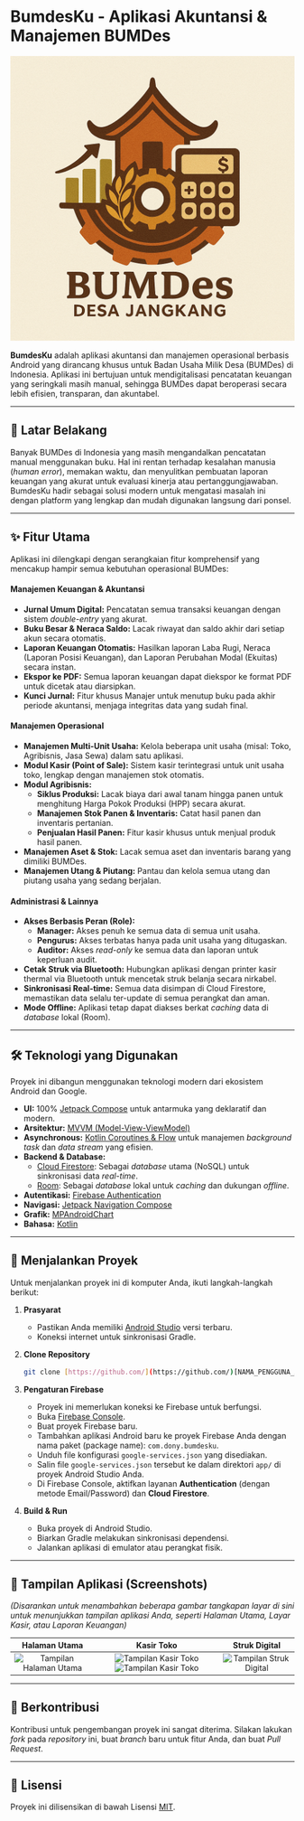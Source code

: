# BumdesKu - Aplikasi Akuntansi & Manajemen BUMDes

![Logo BumdesKu](app/src/main/res/drawable/logo_bumdes.png)

**BumdesKu** adalah aplikasi akuntansi dan manajemen operasional berbasis Android yang dirancang khusus untuk Badan Usaha Milik Desa (BUMDes) di Indonesia. Aplikasi ini bertujuan untuk mendigitalisasi pencatatan keuangan yang seringkali masih manual, sehingga BUMDes dapat beroperasi secara lebih efisien, transparan, dan akuntabel.

---

## 🎯 Latar Belakang

Banyak BUMDes di Indonesia yang masih mengandalkan pencatatan manual menggunakan buku. Hal ini rentan terhadap kesalahan manusia (*human error*), memakan waktu, dan menyulitkan pembuatan laporan keuangan yang akurat untuk evaluasi kinerja atau pertanggungjawaban. BumdesKu hadir sebagai solusi modern untuk mengatasi masalah ini dengan platform yang lengkap dan mudah digunakan langsung dari ponsel.

---

## ✨ Fitur Utama

Aplikasi ini dilengkapi dengan serangkaian fitur komprehensif yang mencakup hampir semua kebutuhan operasional BUMDes:

#### **Manajemen Keuangan & Akuntansi**
* **Jurnal Umum Digital:** Pencatatan semua transaksi keuangan dengan sistem *double-entry* yang akurat.
* **Buku Besar & Neraca Saldo:** Lacak riwayat dan saldo akhir dari setiap akun secara otomatis.
* **Laporan Keuangan Otomatis:** Hasilkan laporan Laba Rugi, Neraca (Laporan Posisi Keuangan), dan Laporan Perubahan Modal (Ekuitas) secara instan.
* **Ekspor ke PDF:** Semua laporan keuangan dapat diekspor ke format PDF untuk dicetak atau diarsipkan.
* **Kunci Jurnal:** Fitur khusus Manajer untuk menutup buku pada akhir periode akuntansi, menjaga integritas data yang sudah final.

#### **Manajemen Operasional**
* **Manajemen Multi-Unit Usaha:** Kelola beberapa unit usaha (misal: Toko, Agribisnis, Jasa Sewa) dalam satu aplikasi.
* **Modul Kasir (Point of Sale):** Sistem kasir terintegrasi untuk unit usaha toko, lengkap dengan manajemen stok otomatis.
* **Modul Agribisnis:**
    * **Siklus Produksi:** Lacak biaya dari awal tanam hingga panen untuk menghitung Harga Pokok Produksi (HPP) secara akurat.
    * **Manajemen Stok Panen & Inventaris:** Catat hasil panen dan inventaris pertanian.
    * **Penjualan Hasil Panen:** Fitur kasir khusus untuk menjual produk hasil panen.
* **Manajemen Aset & Stok:** Lacak semua aset dan inventaris barang yang dimiliki BUMDes.
* **Manajemen Utang & Piutang:** Pantau dan kelola semua utang dan piutang usaha yang sedang berjalan.

#### **Administrasi & Lainnya**
* **Akses Berbasis Peran (Role):**
    * **Manager:** Akses penuh ke semua data di semua unit usaha.
    * **Pengurus:** Akses terbatas hanya pada unit usaha yang ditugaskan.
    * **Auditor:** Akses *read-only* ke semua data dan laporan untuk keperluan audit.
* **Cetak Struk via Bluetooth:** Hubungkan aplikasi dengan printer kasir thermal via Bluetooth untuk mencetak struk belanja secara nirkabel.
* **Sinkronisasi Real-time:** Semua data disimpan di Cloud Firestore, memastikan data selalu ter-update di semua perangkat dan aman.
* **Mode Offline:** Aplikasi tetap dapat diakses berkat *caching* data di *database* lokal (Room).

---

## 🛠️ Teknologi yang Digunakan

Proyek ini dibangun menggunakan teknologi modern dari ekosistem Android dan Google.

* **UI:** 100% [Jetpack Compose](https://developer.android.com/jetpack/compose) untuk antarmuka yang deklaratif dan modern.
* **Arsitektur:** [MVVM (Model-View-ViewModel)](https://developer.android.com/jetpack/guide)
* **Asynchronous:** [Kotlin Coroutines & Flow](https://kotlinlang.org/docs/coroutines-guide.html) untuk manajemen *background task* dan *data stream* yang efisien.
* **Backend & Database:**
    * [Cloud Firestore](https://firebase.google.com/docs/firestore): Sebagai *database* utama (NoSQL) untuk sinkronisasi data *real-time*.
    * [Room](https://developer.android.com/jetpack/androidx/releases/room): Sebagai *database* lokal untuk *caching* dan dukungan *offline*.
* **Autentikasi:** [Firebase Authentication](https://firebase.google.com/docs/auth)
* **Navigasi:** [Jetpack Navigation Compose](https://developer.android.com/jetpack/compose/navigation)
* **Grafik:** [MPAndroidChart](https://github.com/PhilJay/MPAndroidChart)
* **Bahasa:** [Kotlin](https://kotlinlang.org/)

---

## 🚀 Menjalankan Proyek

Untuk menjalankan proyek ini di komputer Anda, ikuti langkah-langkah berikut:

1.  **Prasyarat**
    * Pastikan Anda memiliki [Android Studio](https://developer.android.com/studio) versi terbaru.
    * Koneksi internet untuk sinkronisasi Gradle.

2.  **Clone Repository**
    ```sh
    git clone [https://github.com/](https://github.com/)[NAMA_PENGGUNA_ANDA]/[NAMA_REPO_ANDA].git
    ```

3.  **Pengaturan Firebase**
    * Proyek ini memerlukan koneksi ke Firebase untuk berfungsi.
    * Buka [Firebase Console](https://console.firebase.google.com/).
    * Buat proyek Firebase baru.
    * Tambahkan aplikasi Android baru ke proyek Firebase Anda dengan nama paket (package name): `com.dony.bumdesku`.
    * Unduh file konfigurasi `google-services.json` yang disediakan.
    * Salin file `google-services.json` tersebut ke dalam direktori `app/` di proyek Android Studio Anda.
    * Di Firebase Console, aktifkan layanan **Authentication** (dengan metode Email/Password) dan **Cloud Firestore**.

4.  **Build & Run**
    * Buka proyek di Android Studio.
    * Biarkan Gradle melakukan sinkronisasi dependensi.
    * Jalankan aplikasi di emulator atau perangkat fisik.

---

## 📸 Tampilan Aplikasi (Screenshots)

*(Disarankan untuk menambahkan beberapa gambar tangkapan layar di sini untuk menunjukkan tampilan aplikasi Anda, seperti Halaman Utama, Layar Kasir, atau Laporan Keuangan)*

| Halaman Utama | Kasir Toko | Struk Digital |
| :---: | :---: | :---: |
| ![Tampilan Halaman Utama](screenshoot/home.png)| ![Tampilan Kasir Toko](screenshoot/kasir1.png) ![Tampilan Kasir Toko](screenshoot/kasir2.png) |![Tampilan Struk Digital](screenshoot/struk.png) |


---

## 🤝 Berkontribusi

Kontribusi untuk pengembangan proyek ini sangat diterima. Silakan lakukan *fork* pada *repository* ini, buat *branch* baru untuk fitur Anda, dan buat *Pull Request*.

---

## 📜 Lisensi

Proyek ini dilisensikan di bawah Lisensi [MIT](LICENSE.md).
